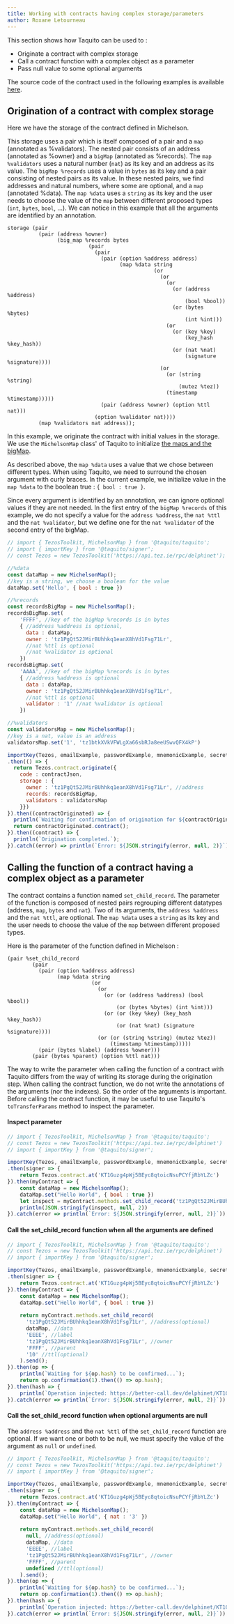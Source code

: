 ```yaml
---
title: Working with contracts having complex storage/parameters
author: Roxane Letourneau
---
```


This section shows how Taquito can be used to :
- Originate a contract with complex storage
- Call a contract function with a complex object as a parameter
- Pass null value to some optional arguments

The source code of the contract used in the following examples is available [here](https://better-call.dev/carthagenet/KT1TRHzT3HdLe3whe35q6rNxavGx8WVFHSpH/code).

## Origination of a contract with complex storage

Here we have the storage of the contract defined in Michelson.

This storage uses a pair which is itself composed of a pair and a `map` (annotated as %validators). The nested pair consists of an address (annotated as %owner) and a `bigMap` (annotated as %records). The `map %validators` uses a natural number (`nat`) as its key and an address as its value. The `bigMap %records` uses a value in `bytes` as its key and a pair consisting of nested pairs as its value. In these nested pairs, we find addresses and natural numbers, where some are optional, and a `map` (annotated %data). The `map %data` uses a `string` as its key and the user needs to choose the value of the `map` between different proposed types (`int`, `bytes`, `bool`, ...). We can notice in this example that all the arguments are identified by an annotation.

```
storage (pair
          (pair (address %owner)
                (big_map %records bytes
                          (pair
                            (pair
                              (pair (option %address address)
                                    (map %data string
                                               (or
                                                 (or
                                                   (or
                                                     (or (address %address)
                                                         (bool %bool))
                                                     (or (bytes %bytes)
                                                         (int %int)))
                                                   (or
                                                     (or (key %key)
                                                         (key_hash %key_hash))
                                                     (or (nat %nat)
                                                         (signature %signature))))
                                                 (or
                                                   (or (string %string)
                                                       (mutez %tez))
                                                   (timestamp %timestamp)))))
                              (pair (address %owner) (option %ttl nat)))
                            (option %validator nat))))
          (map %validators nat address));
```

In this example, we originate the contract with initial values in the storage. We use the `MichelsonMap` class' of Taquito to initialize [the maps and the bigMap](https://tezostaquito.io/docs/maps_bigmaps). 

As described above, the `map %data` uses a value that we chose between different types. When using Taquito, we need to surround the chosen argument with curly braces. In the current example, we initialize value in the `map %data` to the boolean true : `{ bool : true }`.

Since every argument is identified by an annotation, we can ignore optional values if they are not needed. In the first entry of the `bigMap %records` of this example, we do not specify a value for the `address %address`, the `nat %ttl` and the `nat %validator`, but we define one for the `nat %validator` of the second entry of the bigMap.

```js live noInline
// import { TezosToolkit, MichelsonMap } from '@taquito/taquito';
// import { importKey } from '@taquito/signer';
// const Tezos = new TezosToolkit('https://api.tez.ie/rpc/delphinet');

//%data
const dataMap = new MichelsonMap();
//key is a string, we choose a boolean for the value
dataMap.set('Hello', { bool : true })

//%records 
const recordsBigMap = new MichelsonMap();
recordsBigMap.set(
    'FFFF', //key of the bigMap %records is in bytes
    { //address %address is optional,
      data : dataMap,
      owner : 'tz1PgQt52JMirBUhhkq1eanX8hVd1Fsg71Lr',
      //nat %ttl is optional
      //nat %validator is optional
    })
recordsBigMap.set(
    'AAAA', //key of the bigMap %records is in bytes
    { //address %address is optional
      data : dataMap,
      owner : 'tz1PgQt52JMirBUhhkq1eanX8hVd1Fsg71Lr',
      //nat %ttl is optional
      validator : '1' //nat %validator is optional
    })

//%validators
const validatorsMap = new MichelsonMap();
//key is a nat, value is an address
validatorsMap.set('1', 'tz1btkXVkVFWLgXa66sbRJa8eeUSwvQFX4kP')

importKey(Tezos, emailExample, passwordExample, mnemonicExample, secretExample)
.then(() => {
  return Tezos.contract.originate({
    code : contractJson,
    storage : {
      owner : 'tz1PgQt52JMirBUhhkq1eanX8hVd1Fsg71Lr', //address
      records: recordsBigMap, 
      validators : validatorsMap
    }})
}).then((contractOriginated) => {
  println(`Waiting for confirmation of origination for ${contractOriginated.contractAddress}...`);
  return contractOriginated.contract();
}).then((contract) => {
  println(`Origination completed.`);
}).catch((error) => println(`Error: ${JSON.stringify(error, null, 2)}`));
```

## Calling the function of a contract having a complex object as a parameter

The contract contains a function named `set_child_record`. The parameter of the function is composed of nested pairs regrouping different datatypes (address, `map`, `bytes` and `nat`). Two of its arguments, the `address %address` and the `nat %ttl`, are optional. The `map %data` uses a `string` as its key and the user needs to choose the value of the `map` between different proposed types. 

Here is the parameter of the function defined in Michelson :

```
(pair %set_child_record
        (pair
          (pair (option %address address)
                (map %data string
                           (or
                             (or
                               (or (or (address %address) (bool %bool))
                                   (or (bytes %bytes) (int %int)))
                               (or (or (key %key) (key_hash %key_hash))
                                   (or (nat %nat) (signature %signature))))
                             (or (or (string %string) (mutez %tez))
                                 (timestamp %timestamp)))))
          (pair (bytes %label) (address %owner)))
        (pair (bytes %parent) (option %ttl nat)))
```

The way to write the parameter when calling the function of a contract with Taquito differs from the way of writing its storage during the origination step. When calling the contract function, we do not write the annotations of the arguments (nor the indexes). So the order of the arguments is important. Before calling the contract function, it may be useful to use Taquito's `toTransferParams` method to inspect the parameter.

#### Inspect parameter

```js live noInline
// import { TezosToolkit, MichelsonMap } from '@taquito/taquito';
// const Tezos = new TezosToolkit('https://api.tez.ie/rpc/delphinet')
// import { importKey } from '@taquito/signer';

importKey(Tezos, emailExample, passwordExample, mnemonicExample, secretExample)
.then(signer => {
    return Tezos.contract.at('KT1Guzg4pWj5BEyc8qtoicNsuPCYfjRbYLZc')
}).then(myContract => {
    const dataMap = new MichelsonMap();
    dataMap.set("Hello World", { bool : true })
    let inspect = myContract.methods.set_child_record('tz1PgQt52JMirBUhhkq1eanX8hVd1Fsg71Lr', dataMap, 'EEEE', 'tz1PgQt52JMirBUhhkq1eanX8hVd1Fsg71Lr', 'FFFF', '10').toTransferParams(); 
    println(JSON.stringify(inspect, null, 2))
}).catch(error => println(`Error: ${JSON.stringify(error, null, 2)}`));
```

#### Call the set_child_record function when all the arguments are defined

```js live noInline
// import { TezosToolkit, MichelsonMap } from '@taquito/taquito';
// const Tezos = new TezosToolkit('https://api.tez.ie/rpc/delphinet')
// import { importKey } from '@taquito/signer';

importKey(Tezos, emailExample, passwordExample, mnemonicExample, secretExample)
.then(signer => {
    return Tezos.contract.at('KT1Guzg4pWj5BEyc8qtoicNsuPCYfjRbYLZc')
}).then(myContract => {
    const dataMap = new MichelsonMap();
    dataMap.set("Hello World", { bool : true })
  
    return myContract.methods.set_child_record(
      'tz1PgQt52JMirBUhhkq1eanX8hVd1Fsg71Lr', //address(optional)
      dataMap, //data
      'EEEE', //label
      'tz1PgQt52JMirBUhhkq1eanX8hVd1Fsg71Lr', //owner
      'FFFF', //parent
      '10' //ttl(optional)
    ).send(); 
}).then(op => {
    println(`Waiting for ${op.hash} to be confirmed...`);
    return op.confirmation(1).then(() => op.hash);
}).then(hash => {
    println(`Operation injected: https://better-call.dev/delphinet/KT1Guzg4pWj5BEyc8qtoicNsuPCYfjRbYLZc/operations`);
}).catch(error => println(`Error: ${JSON.stringify(error, null, 2)}`));
```
#### Call the set_child_record function when optional arguments are null

The `address %address` and the `nat %ttl` of the `set_child_record` function are optional. If we want one or both to be null, we must specify the value of the argument as `null` or `undefined`.

```js live noInline
// import { TezosToolkit, MichelsonMap } from '@taquito/taquito';
// const Tezos = new TezosToolkit('https://api.tez.ie/rpc/delphinet')
// import { importKey } from '@taquito/signer';

importKey(Tezos, emailExample, passwordExample, mnemonicExample, secretExample)
.then(signer => {
    return Tezos.contract.at('KT1Guzg4pWj5BEyc8qtoicNsuPCYfjRbYLZc')
}).then(myContract => {
    const dataMap = new MichelsonMap();
    dataMap.set("Hello World", { nat : '3' })
  
    return myContract.methods.set_child_record(
      null, //address(optional)
      dataMap, //data
      'EEEE', //label
      'tz1PgQt52JMirBUhhkq1eanX8hVd1Fsg71Lr', //owner
      'FFFF', //parent
      undefined //ttl(optional)
    ).send(); 
}).then(op => {
    println(`Waiting for ${op.hash} to be confirmed...`);
    return op.confirmation(1).then(() => op.hash);
}).then(hash => {
    println(`Operation injected: https://better-call.dev/delphinet/KT1Guzg4pWj5BEyc8qtoicNsuPCYfjRbYLZc/operations`);
}).catch(error => println(`Error: ${JSON.stringify(error, null, 2)}`));
```